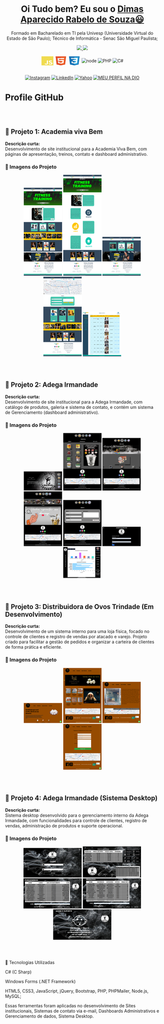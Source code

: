 <div>
  
  <h1 align="center">
    Oi Tudo bem? Eu sou o 
    <a href="#">Dimas Aparecido Rabelo de Souza😃️</a>
  </h1>
  
  <p align="center">
   Formado em Bacharelado em TI pela Univesp (Universidade Virtual do Estado de São Paulo);
   Técnico de Informática - Senac São Miguel Paulista;
    
    
  </p>
  

</div>

<div align="center">
  <a href="https://github.com/DimasRabelo">
    <img height="150em" src="https://github-readme-stats.vercel.app/api?username=DimasRabelo&count_private=true&include_all_commits=true&show_icons=true&theme=dracula&hide_border=false&show_owner=true"/>
    <img height="150em" src="https://github-readme-stats.vercel.app/api/top-langs/?username=DimasRabelo&theme=dracula&hide_border=false&&layout=compact"/>
  </a>
</div>

<div align="center" valign="top"><br>
 
  <img align="center" alt="Js" height="30" width="40" src="https://raw.githubusercontent.com/devicons/devicon/master/icons/javascript/javascript-plain.svg">
  <img align="center" alt="HTML" height="30" width="40" src="https://raw.githubusercontent.com/devicons/devicon/master/icons/html5/html5-original.svg">
  <img align="center" alt="CSS" height="30" width="40" src="https://raw.githubusercontent.com/devicons/devicon/master/icons/css3/css3-original.svg">
  <img align="center" alt="node" height="30" width="40" src="https://cdn.worldvectorlogo.com/logos/nodejs-icon.svg">
  <img align="center" alt="PHP" height="30" width="40" src="https://cdn.jsdelivr.net/gh/devicons/devicon/icons/php/php-original.svg">
  <img align="center" alt="C#" height="30" width="40" src="https://cdn.jsdelivr.net/gh/devicons/devicon/icons/csharp/csharp-original.svg" />
     
        
          
           
          

  
           
          


  
</div><br>

<div align="center">

[![Instagram](https://img.shields.io/badge/-Instagram-%23E4405F?style=for-the-badge&logo=instagram&logoColor=white)](https://www.instagram.com/dimasrabelosouza/)
[![LinkedIn](https://img.shields.io/badge/-LinkedIn-%230077B5?style=for-the-badge&logo=linkedin&logoColor=white)](https://www.linkedin.com/in/dimasaparecidorabelosouza/)
[![Yahoo](https://img.shields.io/badge/-Yahoo-%23333?style=for-the-badge&logo=yahoo&logoColor=white)](mailto:dimas_ap_souza@yahoo.com.br)
[![MEU PERFIL NA DIO](https://img.shields.io/badge/-DIO.me-%237B42F6?style=for-the-badge)](https://web.dio.me/users/dimasrabelosouza)

</div>

# Profile GitHub
<br><br>


## 🚀 Projeto 1: Academia viva Bem

**Descrição curta:**  
Desenvolvimento de site institucional para a Academia Viva Bem, com páginas de apresentação, treinos, contato e dashboard administrativo.

### 📸 Imagens do Projeto
 
<div align="center">

  <img src="https://raw.githubusercontent.com/DimasRabelo/imagens/main/Pagina-Inicial-Academia.png" width="125px">
  <img src="https://raw.githubusercontent.com/DimasRabelo/imagens/main/Pagina-Sobre-Academia.png" width="125px">
  <img src="https://raw.githubusercontent.com/DimasRabelo/imagens/main/Pagina-Treino-Academia.png" width="125px">
  <img src="https://raw.githubusercontent.com/DimasRabelo/imagens/main/Pagina-Contato-Academia.png" width="125px">
  <img src="https://raw.githubusercontent.com/DimasRabelo/imagens/main/Pagina-DashBoard-Academia.png" width="125px">

</div>

<br><br>

## 🚀 Projeto 2: Adega Irmandade

**Descrição curta:**  
Desenvolvimento de site institucional para a Adega Irmandade, com catálogo de produtos, galeria e sistema de contato, e contém um sistema de Gerenciamento (dashboard administrativo).
### 📸 Imagens do Projeto
 
<div align="center">

  <img src="https://raw.githubusercontent.com/DimasRabelo/imagens/main/Pagina-Inicial.png" width="125px">
  <img src="https://raw.githubusercontent.com/DimasRabelo/imagens/main/Pagina-Bebidas.png" width="125px">
  <img src="https://raw.githubusercontent.com/DimasRabelo/imagens/main/Pagina-Tabacaria.png" width="125px">
  <img src="https://raw.githubusercontent.com/DimasRabelo/imagens/main/Pagina-Galeria.png" width="125px">
  <img src="https://raw.githubusercontent.com/DimasRabelo/imagens/main/Pagina-Contato.png" width="125px">
  <img src="https://raw.githubusercontent.com/DimasRabelo/imagens/main/Pagina-Admin.png" width="125px">
  <img src="https://raw.githubusercontent.com/DimasRabelo/imagens/main/Dashoboard-Gerenciamento.png" width="125px">

</div>

<br><br>

## 🚀 Projeto 3: Distribuidora de Ovos Trindade (Em Desenvolvimento)

**Descrição curta:**  
Desenvolvimento de um sistema interno para uma loja física, focado no controle de clientes e registro de vendas por atacado e varejo. Projeto criado para facilitar a gestão de pedidos e organizar a carteira de clientes de forma prática e eficiente.

### 📸 Imagens do Projeto
 
<div align="center">

  <img src="https://raw.githubusercontent.com/DimasRabelo/imagens/main/Pagina-Inicial-Ovos-Trindade.png" width="125px">
  <img src="https://raw.githubusercontent.com/DimasRabelo/imagens/main/Pagina-Produtos-Ovos-Trindade.png" width="125px">
  <img src="https://raw.githubusercontent.com/DimasRabelo/imagens/main/Pagina-QuemSomos-Ovos-Trindade.png" width="125px">
  <img src="https://raw.githubusercontent.com/DimasRabelo/imagens/main/Pagina-Contato-Ovos-Trindade.png" width="125px">
</div>

<br><br>

## 🚀 Projeto 4: Adega Irmandade (Sistema Desktop)

**Descrição curta:**  
Sistema desktop desenvolvido para o gerenciamento interno da Adega Irmandade, com funcionalidades para controle de clientes, registro de vendas, administração de produtos e suporte operacional.

### 📸 Imagens do Projeto
 
<div align="center">
 
  <img src="https://raw.githubusercontent.com/DimasRabelo/imagens/main/Tela-login.png" width="190px">
  <img src="https://raw.githubusercontent.com/DimasRabelo/imagens/main/Menu-Tela.png" width="190px">
  <img src="https://raw.githubusercontent.com/DimasRabelo/imagens/main/Tela-funcionario.png" width="190px">
  <img src="https://raw.githubusercontent.com/DimasRabelo/imagens/main/Tela-produtos.png" width="190px">
  <img src="https://raw.githubusercontent.com/DimasRabelo/imagens/main/suporte.png" width="190px">
</div>

<br><br>

🚀 Tecnologias Utilizadas

C# (C Sharp)

Windows Forms (.NET Framework)

HTML5, CSS3, JavaScript, jQuery, Bootstrap, PHP, PHPMailer, Node.js, MySQL;  

Essas ferramentas foram aplicadas no desenvolvimento de Sites institucionais, Sistemas de contato via e-mail, Dashboards Administrativos e Gerenciamento de dados, Sistema Desktop.
